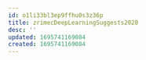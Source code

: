 ```yaml
---
id: o1li33bl3ep9ffhu0s3z36p
title: zrimecDeepLearningSuggests2020
desc: ''
updated: 1695741169084
created: 1695741169084
---
```

